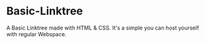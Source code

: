 # Basic-Linktree
A Basic Linktree made with HTML &amp; CSS. It's a simple you can host yourself with regular Webspace.  
